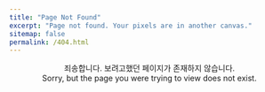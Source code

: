 ```yaml
---
title: "Page Not Found"
excerpt: "Page not found. Your pixels are in another canvas."
sitemap: false
permalink: /404.html
---
```


<center>죄송합니다. 보려고했던 페이지가 존재하지 않습니다.<br/>
Sorry, but the page you were trying to view does not exist.</center>
